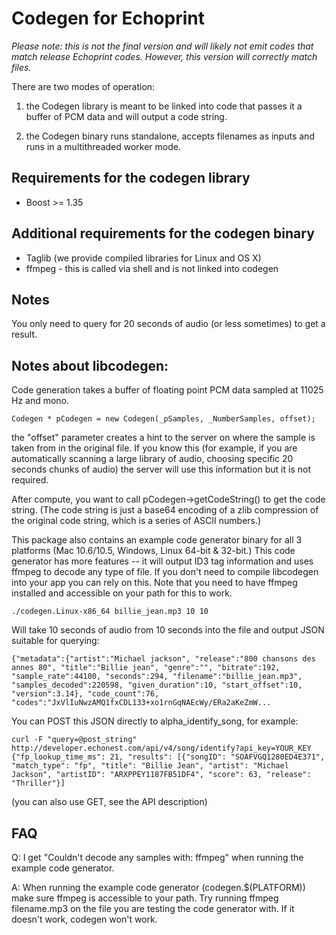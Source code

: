 # Codegen for Echoprint

*Please note: this is not the final version and will likely not emit codes that match release Echoprint codes. However, this version will correctly match files.*

There are two modes of operation:

1. the Codegen library is meant to be linked into code that passes it a buffer of PCM data and will output a code string.
 
2. the Codegen binary runs standalone, accepts filenames as inputs and runs in a multithreaded worker mode.

## Requirements for the codegen library

* Boost >= 1.35

## Additional requirements for the codegen binary

* Taglib (we provide compiled libraries for Linux and OS X)
* ffmpeg - this is called via shell and is not linked into codegen

## Notes

You only need to query for 20 seconds of audio (or less sometimes) to get a result.

## Notes about libcodegen:

Code generation takes a buffer of floating point PCM data sampled at 11025 Hz and mono. 

    Codegen * pCodegen = new Codegen(_pSamples, _NumberSamples, offset);

the "offset" parameter creates a hint to the server on where the sample is taken from in the original file. If you know this (for example, if you are automatically scanning a large library of audio, choosing specific 20 seconds chunks of audio) the server will use this information but it is not required.

After compute, you want to call pCodegen->getCodeString() to get the code string. (The code string is just a base64 encoding of a zlib compression of the original code string, which is a series of ASCII numbers.)

This package also contains an example code generator binary for all 3 platforms (Mac 10.6/10.5, Windows, Linux 64-bit & 32-bit.) This code generator has more features -- it will output ID3 tag information and uses ffmpeg to decode any type of file. If you don't need to compile libcodegen into your app you can rely on this. Note that you need to have ffmpeg installed and accessible on your path for this to work.

    ./codegen.Linux-x86_64 billie_jean.mp3 10 10

Will take 10 seconds of audio from 10 seconds into the file and output JSON suitable for querying:

    {"metadata":{"artist":"Michael jackson", "release":"800 chansons des annes 80", "title":"Billie jean", "genre":"", "bitrate":192, "sample_rate":44100, "seconds":294, "filename":"billie_jean.mp3", "samples_decoded":220598, "given_duration":10, "start_offset":10, "version":3.14}, "code_count":76, "codes":"JxVlIuNwzAMQ1fxCDL133+xo1rnGqNAEcWy/ERa2aKeZmW...

You can POST this JSON directly to alpha_identify_song, for example:

    curl -F "query=@post_string" http://developer.echonest.com/api/v4/song/identify?api_key=YOUR_KEY
    {"fp_lookup_time_ms": 21, "results": [{"songID": "SOAFVGQ1280ED4E371", "match_type": "fp", "title": "Billie Jean", "artist": "Michael Jackson", "artistID": "ARXPPEY1187FB51DF4", "score": 63, "release": "Thriller"}]

(you can also use GET, see the API description)

## FAQ

Q: I get "Couldn't decode any samples with: ffmpeg" when running the example code generator.

A: When running the example code generator (codegen.$(PLATFORM)) make sure ffmpeg is accessible to your path. Try running ffmpeg filename.mp3 on the file you are testing the code generator with. If it doesn't work, codegen won't work.

